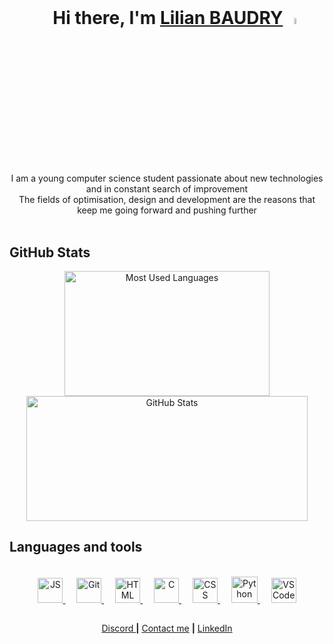 <br>
<h1 align="center">
  &emsp;
  Hi there, I'm <a href="https://Irophin.github.io/CV-Web/">Lilian BAUDRY</a>
  <img src="https://camo.githubusercontent.com/e8e7b06ecf583bc040eb60e44eb5b8e0ecc5421320a92929ce21522dbc34c891/68747470733a2f2f6d656469612e67697068792e636f6d2f6d656469612f6876524a434c467a6361737252346961377a2f67697068792e676966" width="5%">
</h1>

<p align="center">
	<br>
	<br>
I am a young computer science student passionate about new technologies and in constant search of improvement<br>
The fields of optimisation, design and development are the reasons that keep me going forward and pushing further
	<br>
	<br>
</p>

## GitHub Stats

<div align="center">
  <img alt="Most Used Languages" width="328" height="200" src = "https://github-readme-stats.vercel.app/api/top-langs/?username=Irophin&hide=html&langs_count=6&hide_border=true&theme=github_dark&custom_title=My%20Most%20Used%20Languages&layout=compact&border_radius=10">

  <img alt="GitHub Stats" aligne="center" width="450" height="200" src="https://github-readme-stats.vercel.app/api?username=Irophin&count_private=true&include_all_commits=true&hide_border=true&theme=github_dark&show_icons=true&custom_title=GitHub%20Stats&hide=prs&border_radius=10">
</div>

## Languages and tools

<br>
<div align="center">
	<a href = "https://fr.wikipedia.org/wiki/JavaScript">
		<img height="40" width="40" alt="JS" src="https://cdn.jsdelivr.net/gh/devicons/devicon/icons/javascript/javascript-original.svg"/>
	</a>
	&emsp;
	<a href = "https://fr.wikipedia.org/wiki/Git">
		<img height="40" width="40" alt="Git" src="https://upload.wikimedia.org/wikipedia/commons/thumb/3/3f/Git_icon.svg/1920px-Git_icon.svg.png"/>
	</a>
	&emsp;
	<a href = "https://fr.wikipedia.org/wiki/HTML5">
		<img height="40" width="40" alt="HTML" src="https://cdn.jsdelivr.net/gh/devicons/devicon/icons/html5/html5-original.svg"/>
	</a>
	&emsp;
	<a href = "https://fr.wikipedia.org/wiki/C_(langage)">
		<img height="40" width="40" alt="C" src="https://cdn.jsdelivr.net/gh/devicons/devicon/icons/c/c-original.svg"/>
	</a>
	&emsp;
	<a href = "https://fr.wikipedia.org/wiki/Feuilles_de_style_en_cascade">
		<img height="40" width="40" alt="CSS" src="https://cdn.jsdelivr.net/gh/devicons/devicon/icons/css3/css3-original.svg"/>
	</a>
	&emsp;
	<a href = "https://fr.wikipedia.org/wiki/Python_(langage)">
		<img height="42" width="42" alt="Python" src="https://cdn.jsdelivr.net/gh/devicons/devicon/icons/python/python-original.svg"/>
	</a>
	&emsp;
	<a href = "https://fr.wikipedia.org/wiki/Visual_Studio_Code">
		<img height="40" width="40" alt="VS Code" src="https://cdn.jsdelivr.net/gh/devicons/devicon/icons/vscode/vscode-original.svg"/>
	</a>
</div>

## 

<div align="center">
  <a href="https://discord.com/users/931924110236327956/">Discord </a> <strong>|</strong>
  <a href="mailto:lilian.baudry21@gmail.com">Contact me</a> <strong>|</strong>
  <a href="https://www.linkedin.com/in/lilian-baudry/">LinkedIn</a>
</div>
